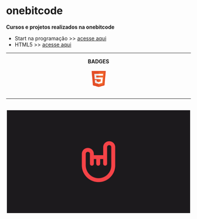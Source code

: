 # onebitcode
**Cursos e projetos realizados na onebitcode**



<ul>
  <li>Start na programação >> <a href="./start-na-programacao">acesse aqui</a></li>
  <li>HTML5 >> <a href="./html5">acesse aqui</a></li>
</ul>

<hr>
<div align="center"><strong>BADGES</strong></div>
<br>
<div align="center">
<img align="center" alt="badge HTML5" height="45" src="https://raw.githubusercontent.com/devicons/devicon/master/icons/html5/html5-original.svg">
</div>
<br>

<hr>
<br>

<div align="center">
<img src="./images/bg-obc.jpg" width="500px">
</div>
